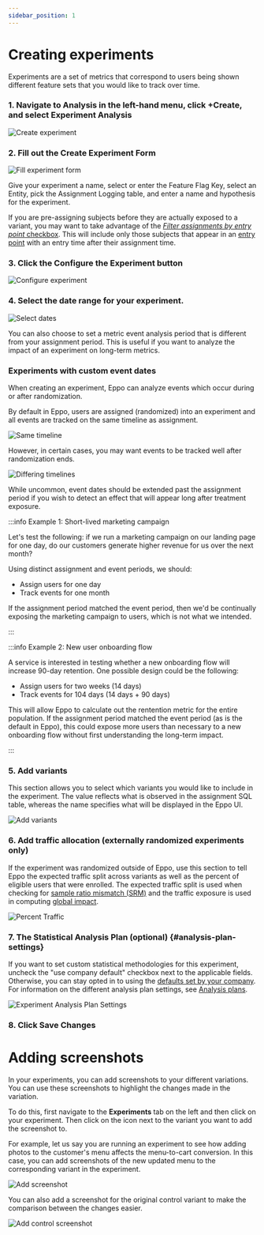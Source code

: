 ```yaml
---
sidebar_position: 1
---
```


# Creating experiments

Experiments are a set of metrics that correspond to users being shown different feature sets that you would like to track over time.

### 1. Navigate to **Analysis** in the left-hand menu, click **+Create**, and select **Experiment Analysis**

![Create experiment](/img/building-experiments/create-experiment.png)

### 2. Fill out the **Create Experiment** Form

![Fill experiment form](/img/building-experiments/fill-create-experiment-form.png)

Give your experiment a name, select or enter the Feature Flag Key, select an Entity, pick the Assignment Logging table, and enter a name and hypothesis for the experiment.

If you are pre-assigning subjects before they are actually exposed to a variant, you may want to take advantage of the [_Filter assignments by entry point_ checkbox](./filter-assignments-by-entry-point). This will include only those subjects that appear in an [entry point](/statistics/sample-size-calculator/setup#what-is-an-entry-point) with an entry time after their assignment time.

### 3. Click the **Configure the Experiment** button

![Configure experiment](/img/building-experiments/set-up-and-configure-experiment.png)

### 4. Select the date range for your experiment.

![Select dates](/img/building-experiments/select-dates.png)

You can also choose to set a metric event analysis period that is different from your assignment period. This is useful if you want to analyze the impact of an experiment on long-term metrics.

### Experiments with custom event dates

When creating an experiment, Eppo can analyze events which occur during or after randomization.

By default in Eppo, users are assigned (randomized) into an experiment and all events are tracked on the same timeline as assignment.

![Same timeline](/img/reference/same-timeline.png)

However, in certain cases, you may want events to be tracked well after randomization ends.

![Differing timelines](/img/reference/distinct-events-timeline.png)

While uncommon, event dates should be extended past the assignment period if you wish to detect an effect that will appear long after treatment exposure.

:::info Example 1: Short-lived marketing campaign

Let's test the following: if we run a marketing campaign on our landing page for one day, do our customers generate higher revenue for us over the next month?

Using distinct assignment and event periods, we should:

- Assign users for one day
- Track events for one month

If the assignment period matched the event period, then we'd be continually exposing the marketing campaign to users, which is not what we intended.

:::

:::info Example 2: New user onboarding flow

A service is interested in testing whether a new onboarding flow will increase 90-day retention. One possible design could be the following:

- Assign users for two weeks (14 days)
- Track events for 104 days (14 days + 90 days)

This will allow Eppo to calculate out the rentention metric for the entire population. If the assignment period matched the event period (as is the default in Eppo), this could expose more users than necessary to a new onboarding flow without first understanding the long-term impact.

:::

### 5. Add variants

This section allows you to select which variants you would like to include in the experiment. The value reflects what is observed in the assignment SQL table, whereas the name specifies what will be displayed in the Eppo UI.

![Add variants](/img/building-experiments/name-variants.png)

### 6. Add traffic allocation (externally randomized experiments only)

If the experiment was randomized outside of Eppo, use this section to tell Eppo the expected traffic split across variants as well as the percent of eligible users that were enrolled. The expected traffic split is used when checking for [sample ratio mismatch (SRM)](/statistics/sample-ratio-mismatch/) and the traffic exposure is used in computing [global impact](/experiment-analysis/global-lift/).

![Percent Traffic](/img/building-experiments/define-traffic-allocation.png)

### 7. The Statistical Analysis Plan (optional) {#analysis-plan-settings} 

If you want to set custom statistical methodologies for this experiment, uncheck
the "use company default" checkbox next to the applicable fields. Otherwise, you
can stay opted in to using
the [defaults set by your company](/administration/setting-statistical-analysis-plan-defaults.md).
For information on the different analysis plan settings, see [Analysis plans](/experiment-analysis/analysis-plans.md).

![Experiment Analysis Plan Settings](/img/building-experiments/experiment-setup-statistical-analysis-plans.gif)

### 8. Click **Save Changes**

# Adding screenshots

In your experiments, you can add screenshots to your different variations. You can use these screenshots to highlight the changes made in the variation.

To do this, first navigate to the **Experiments** tab on the left and then click on your experiment. Then click on the icon next to the variant you want to add the screenshot to.

For example, let us say you are running an experiment to see how adding photos to the customer's menu affects the menu-to-cart conversion. In this case, you can add screenshots of the new updated menu to the corresponding variant in the experiment.

![Add screenshot](/img/measuring-experiments/add-screenshot.gif)

You can also add a screenshot for the original control variant to make the comparison between the changes easier.

![Add control screenshot](/img/measuring-experiments/add-control-screenshot.gif)
